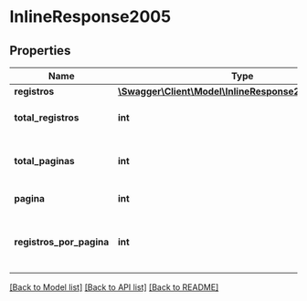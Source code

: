 # InlineResponse2005

## Properties
Name | Type | Description | Notes
------------ | ------------- | ------------- | -------------
**registros** | [**\Swagger\Client\Model\InlineResponse2005Registros[]**](InlineResponse2005Registros.md) |  | [optional] 
**total_registros** | **int** | Total de registros da pesquisa. | [optional] 
**total_paginas** | **int** | Total de páginas geradas na busca. | [optional] 
**pagina** | **int** | Página atual. | [optional] 
**registros_por_pagina** | **int** | Número de registros presentes em cada página. | [optional] 

[[Back to Model list]](../README.md#documentation-for-models) [[Back to API list]](../README.md#documentation-for-api-endpoints) [[Back to README]](../README.md)


